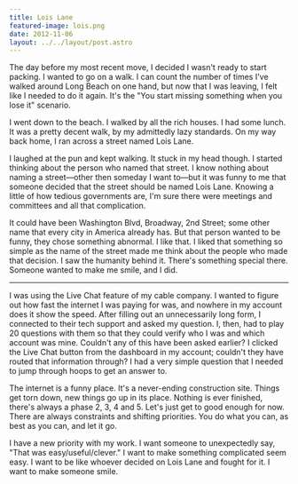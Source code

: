 ```yaml
---
title: Lois Lane
featured-image: lois.png
date: 2012-11-06
layout: ../../layout/post.astro
---
```


The day before my most recent move, I decided I wasn't ready to start packing. I wanted to go on a walk. I can count the number of times I've walked around Long Beach on one hand, but now that I was leaving, I felt like I needed to do it again. It's the "You start missing something when you lose it" scenario.

I went down to the beach. I walked by all the rich houses. I had some lunch. It was a pretty decent walk, by my admittedly lazy standards. On my way back home, I ran across a street named Lois Lane.

I laughed at the pun and kept walking. It stuck in my head though. I started thinking about the person who named that street. I know nothing about naming a street&mdash;other then someday I want to&mdash;but it was funny to me that someone decided that the street should be named Lois Lane. Knowing a little of how tedious governments are, I'm sure there were meetings and committees and all that complication.

It could have been Washington Blvd, Broadway, 2nd Street; some other name that every city in America already has. But that person wanted to be funny, they chose something abnormal. I like that. I liked that something so simple as the name of the street made me think about the people who made that decision. I saw the humanity behind it. There's something special there. Someone wanted to make me smile, and I did.

---

I was using the Live Chat feature of my cable company. I wanted to figure out how fast the internet I was paying for was, and nowhere in my account does it show the speed. After filling out an unnecessarily long form, I connected to their tech support and asked my question. I, then, had to play 20 questions with them so that they could verify who I was and which account was mine. Couldn't any of this have been asked earlier? I clicked the Live Chat button from the dashboard in my account; couldn't they have routed that information through? I had a very simple question that I needed to jump through hoops to get an answer to.

The internet is a funny place. It's a never-ending construction site. Things get torn down, new things go up in its place. Nothing is ever finished, there's always a phase 2, 3, 4 and 5. Let's just get to good enough for now. There are always constraints and shifting priorities. You do what you can, as best as you can, and let it go.

I have a new priority with my work. I want someone to unexpectedly say, "That was easy/useful/clever." I want to make something complicated seem easy. I want to be like whoever decided on Lois Lane and fought for it. I want to make someone smile.
